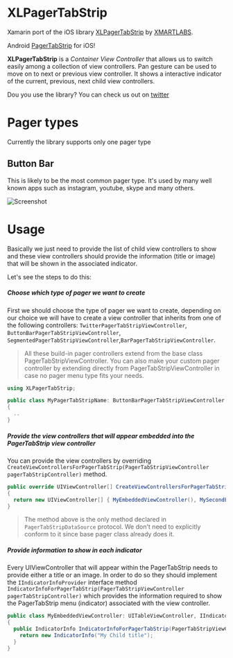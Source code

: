 # XLPagerTabStrip
Xamarin port of the iOS library [XLPagerTabStrip](https://github.com/xmartlabs/XLPagerTabStrip) by [XMARTLABS](http://xmartlabs.com/).

Android [PagerTabStrip](http://developer.android.com/reference/android/support/v4/view/PagerTabStrip.html) for iOS!

**XLPagerTabStrip** is a _Container View Controller_ that allows us to switch easily among a collection of view controllers. Pan gesture can be used to move on to next or previous view controller. It shows a interactive indicator of the current, previous, next child view controllers.

Dou you use the library? You can check us out on [twitter](https://twitter.com/supersume)

# Pager types
Currently the library supports only one pager type

## Button Bar
This is likely to be the most common pager type. It's used by many well known apps such as instagram, youtube, skype and many others.

![Screenshot](https://github.com/supersume/XLPagerTabStrip/blob/master/Simulator.png?raw=true)

# Usage
Basically we just need to provide the list of child view controllers to show and these view controllers should provide the information (title or image) that will be shown in the associated indicator.

Let's see the steps to do this:

##### Choose which type of pager we want to create

First we should choose the type of pager we want to create, depending on our choice we will have to create a view controller that inherits from one of the following controllers: `TwitterPagerTabStripViewController`, `ButtonBarPagerTabStripViewController`, `SegmentedPagerTabStripViewController`,`BarPagerTabStripViewController`.

> All these build-in pager controllers extend from the base class PagerTabStripViewController. You can also make your custom pager controller by extending directly from PagerTabStripViewController in case no pager menu type fits your needs.

```c#
using XLPagerTabStrip;

public class MyPagerTabStripName: ButtonBarPagerTabStripViewController 
{
  ..
}
```

##### Provide the view controllers that will appear embedded into the PagerTabStrip view controller

You can provide the view controllers by overriding `CreateViewControllersForPagerTabStrip(PagerTabStripViewController pagerTabStripController)` method.

```c#
public override UIViewController[] CreateViewControllersForPagerTabStrip(PagerTabStripViewController pagerTabStripViewController) 
{
  return new UIViewController[] { MyEmbeddedViewController(), MySecondEmbeddedViewController() };
}
```

> The method above is the only method declared in `PagerTabStripDataSource` protocol. We don't need to explicitly conform to it since base pager class already does it.


##### Provide information to show in each indicator

Every UIViewController that will appear within the PagerTabStrip needs to provide either a title or an image.
In order to do so they should implement the `IIndicatorInfoProvider` interface method `IndicatorInfoForPagerTabStrip(PagerTabStripViewController pagerTabStripController)`
 which provides the information required to show the PagerTabStrip menu (indicator) associated with the view controller.

```c#
public class MyEmbeddedViewController: UITableViewController, IIndicatorInfoProvider
{
  public IndicatorInfo IndicatorInfoForPagerTabStrip(PagerTabStripViewController pagerTabStripController)     {
    return new IndicatorInfo("My Child title");
  }
}
```